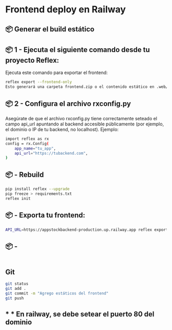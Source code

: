 # Frontend deploy en Railway 
## 📦 Generar el build estático
## 📦 1 - Ejecuta el siguiente comando desde tu proyecto Reflex:
Ejecuta este comando para exportar el frontend:
```bash
reflex export --frontend-only
Esto generará una carpeta frontend.zip o el contenido estático en .web/_static/ si usas la opción --no-zip1.
```

## 📦 2 - Configura el archivo rxconfig.py
Asegúrate de que el archivo rxconfig.py tiene correctamente seteado el campo api_url apuntando al backend accesible públicamente (por ejemplo, el dominio o IP de tu backend, no localhost). Ejemplo:
```bash
import reflex as rx
config = rx.Config(
    app_name="tu_app",
    api_url="https://tubackend.com",
)
```
## 📦  - Rebuild
```bash
pip install reflex --upgrade
pip freeze > requirements.txt
reflex init
```
## 📦  - Exporta tu frontend:
```bash
API_URL=https://appstockbackend-production.up.railway.app reflex export --frontend-only

```
## 📦  - 
```bash
```

## Git
```bash
git status
git add .
git commit -m "Agrego estáticos del frontend"
git push
```
## * * En railway, se debe setear el puerto 80 del dominio
